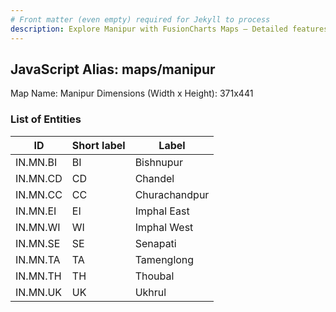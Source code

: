 ```yaml
---
# Front matter (even empty) required for Jekyll to process
description: Explore Manipur with FusionCharts Maps – Detailed features for seamless integration. Try now & enhance your data visualization today! 
---
```


## JavaScript Alias: maps/manipur

Map Name: Manipur
Dimensions (Width x Height): 371x441






### List of Entities

ID | Short label | Label
---|---|---|
IN.MN.BI|BI|Bishnupur
IN.MN.CD|CD|Chandel
IN.MN.CC|CC|Churachandpur
IN.MN.EI|EI|Imphal East
IN.MN.WI|WI|Imphal West
IN.MN.SE|SE|Senapati
IN.MN.TA|TA|Tamenglong
IN.MN.TH|TH|Thoubal
IN.MN.UK|UK|Ukhrul
